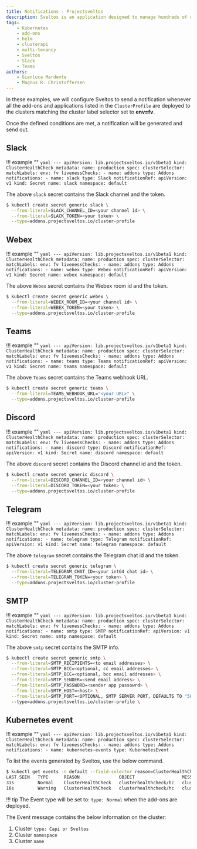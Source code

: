 ```yaml
---
title: Notifications - Projectsveltos
description: Sveltos is an application designed to manage hundreds of clusters by providing declarative APIs to deploy Kubernetes add-ons across multiple clusters.
tags:
    - Kubernetes
    - add-ons
    - helm
    - clusterapi
    - multi-tenancy
    - Sveltos
    - Slack
    - Teams
authors:
    - Gianluca Mardente
    - Magnus R. Christoffersen
---
```


In these examples, we will configure Sveltos to send a notification whenever all the add-ons and applications listed in the `ClusterProfile` are deployed to the clusters matching the cluster label selector set to **env=fv**.

Once the defined conditions are met, a notification will be generated and send out.

## Slack

!!! example ""
    ```yaml
    ---
    apiVersion: lib.projectsveltos.io/v1beta1
    kind: ClusterHealthCheck
    metadata:
      name: production
    spec:
      clusterSelector:
        matchLabels:
          env: fv
      livenessChecks:
      - name: addons
        type: Addons
      notifications:
      - name: slack
        type: Slack
        notificationRef:
          apiVersion: v1
          kind: Secret
          name: slack
          namespace: default
    ```

The above `slack` secret contains the Slack channel and the token.

  ```bash
  $ kubectl create secret generic slack \
    --from-literal=SLACK_CHANNEL_ID=<your channel id> \
    --from-literal=SLACK_TOKEN=<your token> \
    --type=addons.projectsveltos.io/cluster-profile
  ```

## Webex

!!! example ""
    ```yaml
    ---
    apiVersion: lib.projectsveltos.io/v1beta1
    kind: ClusterHealthCheck
    metadata:
      name: production
    spec:
      clusterSelector:
        matchLabels:
          env: fv
      livenessChecks:
      - name: addons
        type: Addons
      notifications:
      - name: webex
        type: Webex
        notificationRef:
          apiVersion: v1
          kind: Secret
          name: webex
          namespace: default
    ```

The above `Webex` secret contains the Webex room id and the token.

  ```bash
  $ kubectl create secret generic webex \
    --from-literal=WEBEX_ROOM_ID=<your channel id> \
    --from-literal=WEBEX_TOKEN=<your token> \
    --type=addons.projectsveltos.io/cluster-profile
  ```

## Teams

!!! example ""
    ```yaml
    ---
    apiVersion: lib.projectsveltos.io/v1beta1
    kind: ClusterHealthCheck
    metadata:
      name: production
    spec:
      clusterSelector:
        matchLabels:
          env: fv
      livenessChecks:
      - name: addons
        type: Addons
      notifications:
      - name: teams
        type: Teams
        notificationRef:
          apiVersion: v1
          kind: Secret
          name: teams
          namespace: default
    ```

The above `Teams` secret contains the Teams webhook URL.

  ```bash
  $ kubectl create secret generic teams \
    --from-literal=TEAMS_WEBHOOK_URL="<your URL>" \
    --type=addons.projectsveltos.io/cluster-profile
  ```

## Discord

!!! example ""
    ```yaml
    ---
    apiVersion: lib.projectsveltos.io/v1beta1
    kind: ClusterHealthCheck
    metadata:
      name: production
    spec:
      clusterSelector:
        matchLabels:
          env: fv
      livenessChecks:
      - name: addons
        type: Addons
      notifications:
      - name: discord
        type: Discord
        notificationRef:
          apiVersion: v1
          kind: Secret
          name: discord
          namespace: default
    ```

The above `discord` secret contains the Discord channel id and the token.

  ```bash
  $ kubectl create secret generic discord \
    --from-literal=DISCORD_CHANNEL_ID=<your channel id> \
    --from-literal=DISCORD_TOKEN=<your token> \
    --type=addons.projectsveltos.io/cluster-profile
  ```

## Telegram

!!! example ""
    ```yaml
    ---
    apiVersion: lib.projectsveltos.io/v1beta1
    kind: ClusterHealthCheck
    metadata:
      name: production
    spec:
      clusterSelector:
        matchLabels:
          env: fv
      livenessChecks:
      - name: addons
        type: Addons
      notifications:
      - name: telegram
        type: Telegram
        notificationRef:
          apiVersion: v1
          kind: Secret
          name: telegram
          namespace: default
    ```

The above `telegram` secret contains the Telegram chat id and the token.

  ```bash
  $ kubectl create secret generic telegram \
    --from-literal=TELEGRAM_CHAT_ID=<your int64 chat id> \
    --from-literal=TELEGRAM_TOKEN=<your token> \
    --type=addons.projectsveltos.io/cluster-profile
  ```

## SMTP

!!! example ""
    ```yaml
    ---
    apiVersion: lib.projectsveltos.io/v1beta1
    kind: ClusterHealthCheck
    metadata:
      name: production
    spec:
      clusterSelector:
        matchLabels:
          env: fv
      livenessChecks:
      - name: addons
        type: Addons
      notifications:
      - name: smtp
        type: SMTP
        notificationRef:
          apiVersion: v1
          kind: Secret
          name: smtp
          namespace: default
    ```

The above `smtp` secret contains the SMTP info.

  ```bash
  $ kubectl create secret generic smtp \
    --from-literal=SMTP_RECIPIENTS=<to email addresses> \
    --from-literal=SMTP_BCC=<optional, cc email addresses> \
    --from-literal=SMTP_BCC=<optional, bcc email addresses> \
    --from-literal=SMTP_SENDER=<send email address> \
    --from-literal=SMTP_PASSWORD=<sender app passowrd> \
    --from-literal=SMTP_HOST=<host> \
    --from-literal=SMTP_PORT=<OPTIONAL, SMTP SERVER PORT, DEFAULTS TO "587">
    --type=addons.projectsveltos.io/cluster-profile \
  ```

## Kubernetes event

!!! example ""
    ```yaml
    ---
    apiVersion: lib.projectsveltos.io/v1beta1
    kind: ClusterHealthCheck
    metadata:
      name: production
    spec:
      clusterSelector:
        matchLabels:
          env: fv
      livenessChecks:
      - name: addons
        type: Addons
      notifications:
      - name: kubernetes-events
        type: KubernetesEvent
    ```

To list the events generated by Sveltos, use the below command.

```bash
$ kubectl get events -n default --field-selector reason=ClusterHealthCheck
LAST SEEN   TYPE      REASON               OBJECT                  MESSAGE
31s         Normal    ClusterHealthCheck   clusterhealthcheck/hc   cluster Capi:default/sveltos-management-workload...
16s         Warning   ClusterHealthCheck   clusterhealthcheck/hc   cluster Capi:default/sveltos-management-workload...
```

!!! tip
    The Event type will be set to: `type: Normal` when the add-ons are deployed.


The Event message contains the below information on the cluster:
  1. Cluster `type: Capi or Sveltos`
  1. Cluster `namespace`
  1. Cluster `name`
